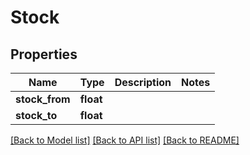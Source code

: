 # Stock

## Properties
Name | Type | Description | Notes
------------ | ------------- | ------------- | -------------
**stock_from** | **float** |  | 
**stock_to** | **float** |  | 

[[Back to Model list]](../../README.md#documentation-for-models) [[Back to API list]](../../README.md#documentation-for-api-endpoints) [[Back to README]](../../README.md)

